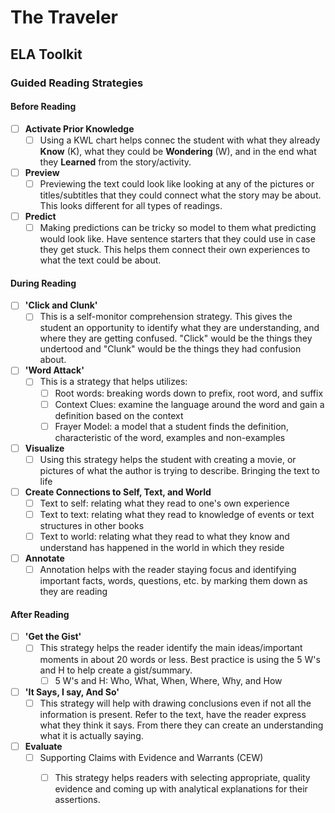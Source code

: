 
# The Traveler

## ELA Toolkit

### Guided Reading Strategies

<!-- tabs:start -->

#### **Before Reading**

- [ ] **Activate Prior Knowledge**
	- [ ] Using a KWL chart helps connec the student with what they already **Know** (K), what they could be **Wondering** (W), and in the end what they **Learned** from the story/activity.
- [ ] **Preview**
	- [ ] Previewing the text could look like looking at any of the pictures or titles/subtitles that they could connect what the story may be about. This looks different for all types of readings. 
- [ ] **Predict**
	- [ ] Making predictions can be tricky so model to them what predicting would look like. Have sentence starters that they could use in case they get stuck. This helps them connect their own experiences to what the text could be about.

#### **During Reading**

- [ ] **'Click and Clunk'** 
	- [ ] This is a self-monitor comprehension strategy. This gives the student an opportunity to identify what they are understanding, and where they are getting confused. "Click" would be the things they undertood and "Clunk" would be the things they had confusion about.
- [ ] **'Word Attack'** 
	- [ ] This is a strategy that helps utilizes:
		- [ ] Root words: breaking words down to prefix, root word, and suffix
		- [ ] Context Clues: examine the language around the word and gain a definition based on the context
		- [ ] Frayer Model: a model that a student finds the definition, characteristic of the word, examples and non-examples
- [ ] **Visualize**
	- [ ] Using this strategy helps the student with creating a movie, or pictures of what the author is trying to describe. Bringing the text to life
- [ ] **Create Connections to Self, Text, and World**
	- [ ] Text to self: relating what they read to one's own experience
	- [ ] Text to text: relating what they read to knowledge of events or text structures in other books
	- [ ] Text to world: relating what they read to what they know and understand has happened in the world in which they reside
- [ ] **Annotate**
	- [ ] Annotation helps with the reader staying focus and identifying important facts, words, questions, etc. by marking them down as they are reading

#### **After Reading**

- [ ] **'Get the Gist'**
	- [ ] This strategy helps the reader identify the main ideas/important moments in about 20 words or less. Best practice is using the 5 W's and H to help create a gist/summary.
		- [ ] 5 W's and H: Who, What, When, Where, Why, and How
- [ ] **'It Says, I say, And So'**
	- [ ] This strategy will help with drawing conclusions even if not all the information is present. Refer to the text, have the reader express what they think it says. From there they can create an understanding what it is actually saying.
- [ ] **Evaluate**
	- [ ] Supporting Claims with Evidence and Warrants (CEW)
		- [ ] This strategy helps readers with selecting appropriate, quality evidence and coming up with analytical explanations for their assertions.


<!-- tabs:end -->
